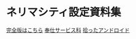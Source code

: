 # ネリマシティ設定資料集

[完全版はこちら](./ネリマシティ設定資料集_統合版.md)
[奉仕サービス科](./奉仕サービス科.md)
[拾ったアンドロイド](./拾ったアンドロイド.その１.md)
